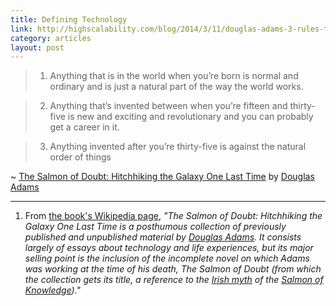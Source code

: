 ```yaml
---
title: Defining Technology
link: http://highscalability.com/blog/2014/3/11/douglas-adams-3-rules-that-describe-our-reactions-to-technol.html
category: articles
layout: post
---
```


> 1. Anything that is in the world when you’re born is normal and ordinary and is
just a natural part of the way the world works.

> 2. Anything that’s invented between when you’re fifteen and thirty-five is new
and exciting and revolutionary and you can probably get a career in it.

> 3. Anything invented after you’re thirty-five is against the natural order of
things

~ [The Salmon of Doubt: Hitchhiking the Galaxy One Last Time][2] by [Douglas
Adams][3]

---

1. From [the book's Wikipedia page][1], _"The Salmon of Doubt: Hitchhiking the
Galaxy One Last Time is a posthumous collection of previously published and
unpublished material by [Douglas Adams][3]. It consists largely of essays about
technology and life experiences, but its major selling point is the inclusion of
the incomplete novel on which Adams was working at the time of his death, The
Salmon of Doubt (from which the collection gets its title, a reference to the
[Irish myth][4] of the [Salmon of Knowledge][5])."_

[1]: http://en.wikipedia.org/wiki/The_Salmon_of_Doubt
[2]: http://amzn.to/1o3rt28
[3]: http://en.wikipedia.org/wiki/Douglas_Adams
[4]: http://en.wikipedia.org/wiki/Irish_mythology
[5]: http://en.wikipedia.org/wiki/Salmon_of_Knowledge
